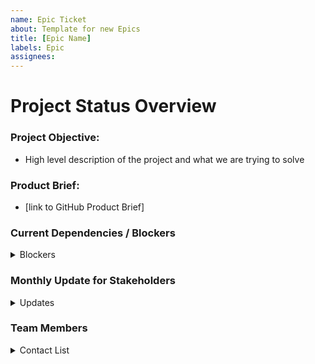 ```yaml
---
name: Epic Ticket
about: Template for new Epics
title: [Epic Name]
labels: Epic
assignees:
---
```

<!-- Please fill out all of the relevant sections of this template. Please do not delete any areas of this template. The tickets can be updated as the sections are finished and any section that doesn't need to have info should be labeled as NA -->

# Project Status Overview
### Project Objective:
- High level description of the project and what we are trying to solve
### Product Brief:
- [link to GitHub Product Brief]
### Current Dependencies / Blockers
<details>
<summary>Blockers</summary>
 
|Blocker | Team / Owner | Est to Resolution |
|-------|---------|-------| 
| Internal dependency ? |   |
| External dependency ?  |   |
</details>

### Monthly Update for Stakeholders
<details>
<summary>Updates</summary>
 
|Month| Project Health | Progress & Key Accomplishments| Issues/Risks/Blockers|
|-------| ---------|--------|---------|
|Month Year | 
|Month Year| 
|Month Year|
|Month Year|
</details>

### Team Members
<details>
<summary>Contact List</summary>
 
**VA:**
- **Mobile OCTO Product Leads:** Rachel Han or  Ryan Thurlwell
- **VA OCTO Product Leads:** 
- **External Team 1 & Role:**
- **External Team 1 & Role:**
- 
**Ad Hoc:** 
- **Mobile Team**: Global, Health and Benefits, Design System, QA, API 
- **Mobile Team Lead:** 
- **FE Engineering:**
- **BE Engineering:** 
- **Design:**
- **Content**
- **QA:**
- **Mobile Teams that are involved:** Global, Health and Benefits, Design System, QA, API 
</details>
